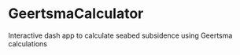 # GeertsmaCalculator
Interactive dash app to calculate seabed subsidence using Geertsma calculations
